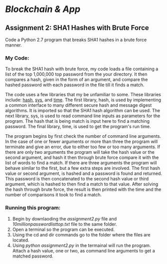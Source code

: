 # *Blockchain & App*

## Assignment 2: SHA1 Hashes with Brute Force
Code a Python 2.7 program that breaks SHA1 hashes in a brute force manner.

### My Code:
To break the SHA1 hash with brute force, my code loads a file containing a list of the top 1,000,000 top password from the your directory. It then compares a hash, given in the form of an argument, and compare the hashed password with each password in the file till it finds a match.

The code uses a few libraries that my be unfamiliar to some. These libraries include: [hash](https://docs.python.org/2/library/hashlib.html), [sys](https://docs.python.org/2/library/sys.html), and [time](https://docs.python.org/2/library/time.html). The first library, hash, is used by implementing a common interface to many different secure hash and message digest algorithms. It is imported so that the SHA1 hash algorithm can be used. The next library, sys, is used to read command line inputs as parameters for the program. The hash that is being match is input here to find a matching password. The final library, time, is used to get the program's run time.

The program begins by first check the number of command line arguments. In the case of one or fewer arguments or more than three the program will terminate and give an error, due to either too few or too many arguments. If there are only two arguments the program will take the hash value or the second argument, and hash it then through brute force compare it with the list of words to find a match. If there are three arguments the program will behave similar to the first, but a few extra steps are involved. The first hash value or second argument, is hashed and a password is found and returned. This password is then concatenated to the second hash value or third argument, which is hashed to then find a match to that value. After solving the hash through brute force, the result is then printed with the time and the number of comparisons it took to find a match.

### Running this program:
1. Begin by downlaoding the *assignment2.py* file and *10millionpasswordlisttop.txt* file to the same folder.
2. Open a terminal so the program can be executed. 
3. Using the cd and dir commands go to the folder where the files are located. 
4. Using *python assignment2.py* in the termainal will run the program. Attach a hash value, one or two, as command line arguments to get a matched password.
